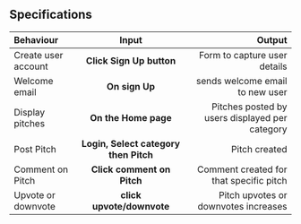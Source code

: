 ## Specifications
| Behaviour | Input | Output |
| :---------------- | :---------------: | ------------------: |
| Create user account | **Click Sign Up button** | Form to capture user details|
| Welcome email | **On sign Up** | sends welcome email to new user|
| Display pitches | **On the Home page** | Pitches posted by users displayed per category |
| Post Pitch | **Login, Select category then Pitch** | Pitch created |
| Comment on Pitch | **Click comment on Pitch**  | Comment created for that specific pitch |
| Upvote or downvote | **click upvote/downvote**  | Pitch upvotes or downvotes increases  |

